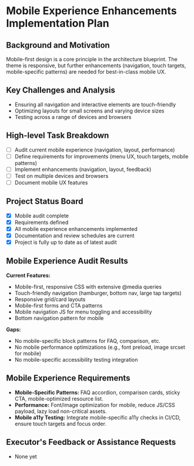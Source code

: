 # Mobile Experience Enhancements Implementation Plan

## Background and Motivation
Mobile-first design is a core principle in the architecture blueprint. The theme is responsive, but further enhancements (navigation, touch targets, mobile-specific patterns) are needed for best-in-class mobile UX.

## Key Challenges and Analysis
- Ensuring all navigation and interactive elements are touch-friendly
- Optimizing layouts for small screens and varying device sizes
- Testing across a range of devices and browsers

## High-level Task Breakdown
- [ ] Audit current mobile experience (navigation, layout, performance)
- [ ] Define requirements for improvements (menu UX, touch targets, mobile patterns)
- [ ] Implement enhancements (navigation, layout, feedback)
- [ ] Test on multiple devices and browsers
- [ ] Document mobile UX features

## Project Status Board
- [x] Mobile audit complete
- [x] Requirements defined
- [x] All mobile experience enhancements implemented
- [x] Documentation and review schedules are current
- [x] Project is fully up to date as of latest audit

## Mobile Experience Audit Results

**Current Features:**
- Mobile-first, responsive CSS with extensive @media queries
- Touch-friendly navigation (hamburger, bottom nav, large tap targets)
- Responsive grid/card layouts
- Mobile-first forms and CTA patterns
- Mobile navigation JS for menu toggling and accessibility
- Bottom navigation pattern for mobile

**Gaps:**
- No mobile-specific block patterns for FAQ, comparison, etc.
- No mobile performance optimizations (e.g., font preload, image srcset for mobile)
- No mobile-specific accessibility testing integration

## Mobile Experience Requirements

- **Mobile-Specific Patterns:** FAQ accordion, comparison cards, sticky CTA, mobile-optimized resource list.
- **Performance:** Font/image optimization for mobile, reduce JS/CSS payload, lazy load non-critical assets.
- **Mobile a11y Testing:** Integrate mobile-specific a11y checks in CI/CD, ensure touch targets and focus order.

## Executor's Feedback or Assistance Requests
- None yet 